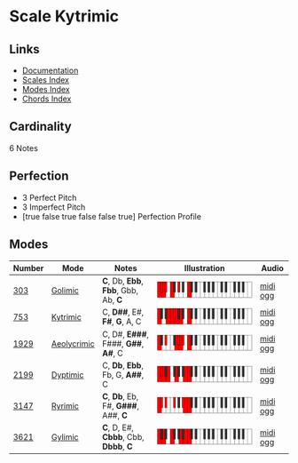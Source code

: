# Scale Kytrimic

## Links

- [Documentation](index.md)
- [Scales Index](Scales.md)
- [Modes Index](Modes.md)
- [Chords Index](Chords.md)

## Cardinality

6 Notes

## Perfection

- 3 Perfect Pitch
- 3 Imperfect Pitch
- [true false true false false true] Perfection Profile

## Modes

| Number | Mode | Notes | Illustration | Audio |
|--------|------|-------|--------------|-------|
| [303](https://ianring.com/musictheory/scales/303) | [Golimic](ModeGolimic.md) | **C**, Db, **Ebb**, **Fbb**, Gbb, Ab, **C** | ![CNaturalGolimic](ModeCNaturalGolimic.png) | [midi](ModeCNaturalGolimic.mid) [ogg](ModeCNaturalGolimic.ogg) | 
| [753](https://ianring.com/musictheory/scales/753) | [Kytrimic](ModeKytrimic.md) | C, **D##**, E#, **F#**, **G**, A, C | ![CNaturalKytrimic](ModeCNaturalKytrimic.png) | [midi](ModeCNaturalKytrimic.mid) [ogg](ModeCNaturalKytrimic.ogg) | 
| [1929](https://ianring.com/musictheory/scales/1929) | [Aeolycrimic](ModeAeolycrimic.md) | C, D#, **E###**, F###, **G##**, **A#**, C | ![CNaturalAeolycrimic](ModeCNaturalAeolycrimic.png) | [midi](ModeCNaturalAeolycrimic.mid) [ogg](ModeCNaturalAeolycrimic.ogg) | 
| [2199](https://ianring.com/musictheory/scales/2199) | [Dyptimic](ModeDyptimic.md) | C, **Db**, **Ebb**, Fb, G, **A##**, C | ![CNaturalDyptimic](ModeCNaturalDyptimic.png) | [midi](ModeCNaturalDyptimic.mid) [ogg](ModeCNaturalDyptimic.ogg) | 
| [3147](https://ianring.com/musictheory/scales/3147) | [Ryrimic](ModeRyrimic.md) | **C**, **Db**, Eb, F#, **G###**, A##, **C** | ![CNaturalRyrimic](ModeCNaturalRyrimic.png) | [midi](ModeCNaturalRyrimic.mid) [ogg](ModeCNaturalRyrimic.ogg) | 
| [3621](https://ianring.com/musictheory/scales/3621) | [Gylimic](ModeGylimic.md) | **C**, D, E#, **Cbbb**, Cbb, **Dbbb**, **C** | ![CNaturalGylimic](ModeCNaturalGylimic.png) | [midi](ModeCNaturalGylimic.mid) [ogg](ModeCNaturalGylimic.ogg) | 
